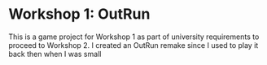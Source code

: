 # Workshop 1: OutRun

This is a game project for Workshop 1 as part of university requirements to proceed to Workshop 2. I created an OutRun remake since I used to play it back then when I was small
